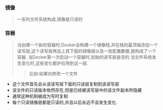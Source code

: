 ### 镜像

> 一系列文件系统构成,镜像是只读的

### 容器

> 当创建一个新的容器时,Docker会构建一个镜像栈,并在栈的最顶端添加一个读写层,这个读写层再加上其下面的镜像层以及一些配置数据,就构成了一个容器.
> 当Docker第一次启动一个容器时,初始的读写层是空的.当文件系统发生变化时,这些变化都护应用到这一层.
>> 比如:如果向修改一个文件
* 这个文件首先会从该读写层下面的只读层复制到该读写层
* 该文件的只读版本依然存在,但是已经被读写层中的该文件副本所隐藏
* 通常这种机制被成为写时复制
* 每个只读镜像层都是只读的,并且以后永远不会发生变化.
